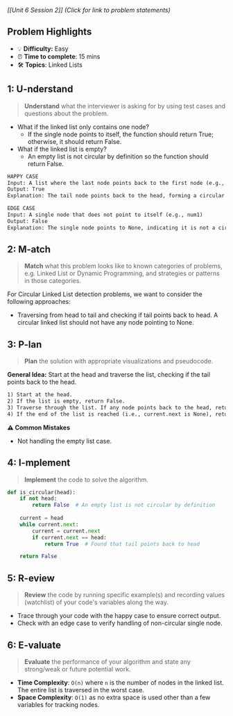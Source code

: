 *[[Unit 6 Session 2]] (Click for link to problem statements)*

## Problem Highlights

* 💡 **Difficulty:** Easy
* ⏰ **Time to complete**: 15 mins
* 🛠️ **Topics**: Linked Lists
    
## 1: U-nderstand
 
> **Understand** what the interviewer is asking for by using test cases and questions about the problem.

- What if the linked list only contains one node?
  - If the single node points to itself, the function should return True; otherwise, it should return False.
- What if the linked list is empty?
  - An empty list is not circular by definition so the function should return False.

```markdown
HAPPY CASE
Input: A list where the last node points back to the first node (e.g., num1 -> num2 -> num3 -> num1)
Output: True
Explanation: The tail node points back to the head, forming a circular linked list.

EDGE CASE
Input: A single node that does not point to itself (e.g., num1)
Output: False
Explanation: The single node points to None, indicating it is not a circular linked list.
```

## 2: M-atch

> **Match** what this problem looks like to known categories of problems, e.g. Linked List or Dynamic Programming, and strategies or patterns in those categories.

For Circular Linked List detection problems, we want to consider the following approaches:

- Traversing from head to tail and checking if tail points back to head. A circular linked list should not have any node pointing to None.

## 3: P-lan

> **Plan** the solution with appropriate visualizations and pseudocode.

**General Idea:** Start at the head and traverse the list, checking if the tail points back to the head.

```markdown
1) Start at the head.
2) If the list is empty, return False.
3) Traverse through the list. If any node points back to the head, return True.
4) If the end of the list is reached (i.e., current.next is None), return False.
```

**⚠️ Common Mistakes**

- Not handling the empty list case.

## 4: I-mplement

> **Implement** the code to solve the algorithm.

```python
def is_circular(head):
    if not head:
        return False  # An empty list is not circular by definition
    
    current = head
    while current.next:
        current = current.next
        if current.next == head:
            return True  # Found that tail points back to head

    return False
```
    
## 5: R-eview

> **Review** the code by running specific example(s) and recording values (watchlist) of your code's variables along the way.

- Trace through your code with the happy case to ensure correct output.
- Check with an edge case to verify handling of non-circular single node.

## 6: E-valuate

> **Evaluate** the performance of your algorithm and state any strong/weak or future potential work.

* **Time Complexity**: `O(n)` where `n` is the number of nodes in the linked list. The entire list is traversed in the worst case.
* **Space Complexity**: `O(1)` as no extra space is used other than a few variables for tracking nodes.
